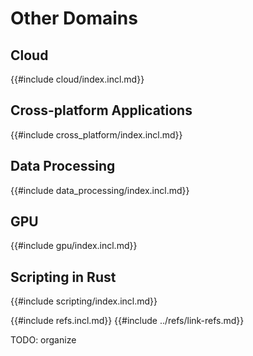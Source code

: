 # Other Domains

## Cloud

{{#include cloud/index.incl.md}}

## Cross-platform Applications

{{#include cross_platform/index.incl.md}}

## Data Processing

{{#include data_processing/index.incl.md}}

## GPU

{{#include gpu/index.incl.md}}

## Scripting in Rust

{{#include scripting/index.incl.md}}

{{#include refs.incl.md}}
{{#include ../refs/link-refs.md}}

<div class="hidden">
TODO: organize
</div>
